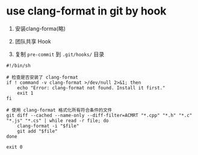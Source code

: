 # use clang-format in git by hook
1. 安装clang-forma(略)
2. 团队共享 Hook

3. 复制 `pre-commit` 到 `.git/hooks/` 目录

```
#!/bin/sh

# 检查是否安装了 clang-format
if ! command -v clang-format >/dev/null 2>&1; then
    echo "Error: clang-format not found. Install it first."
    exit 1
fi

# 使用 clang-format 格式化所有符合条件的文件
git diff --cached --name-only --diff-filter=ACMRT "*.cpp" "*.h" "*.c" "*.js" "*.cs" | while read -r file; do
    clang-format -i "$file"
    git add "$file"
done

exit 0
```